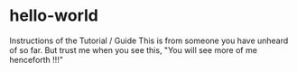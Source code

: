 # hello-world
Instructions of the Tutorial / Guide
This is from someone you have unheard of so far. But trust me when you see this, "You will see more of me henceforth !!!"
